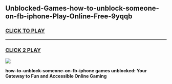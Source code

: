 
## Unblocked-Games-how-to-unblock-someone-on-fb-iphone-Play-Online-Free-9yqqb
<h3>
<a href="https://premium76.site?title=how-to-unblock-someone-on-fb-iphone&ref=26A">CLICK TO PLAY</a></h3>
<hr>

<h3>
<a href="https://premium76.site?title=how-to-unblock-someone-on-fb-iphone&ref=26A">CLICK 2 PLAY</a>
  
</h3>

<a href="https://premium76.site?title=how-to-unblock-someone-on-fb-iphone&ref=26A"><img src="https://clearcache.store/games.png"></a>


**how-to-unblock-someone-on-fb-iphone games unblocked: Your Gateway to Fun and Accessible Online Gaming**

